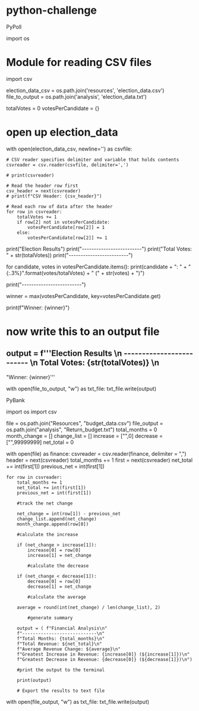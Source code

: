 # python-challenge

PyPoll

import os

# Module for reading CSV files
import csv


election_data_csv = os.path.join('resources', 'election_data.csv')
file_to_output = os.path.join('analysis', 'election_data.txt')

totalVotes = 0 
votesPerCandidate = {}

# open up election_data
with open(election_data_csv, newline='') as csvfile:

    # CSV reader specifies delimiter and variable that holds contents
    csvreader = csv.reader(csvfile, delimiter=',')

    # print(csvreader)

    # Read the header row first
    csv_header = next(csvreader)
    # print(f"CSV Header: {csv_header}")

    # Read each row of data after the header
    for row in csvreader:
        totalVotes += 1
        if row[2] not in votesPerCandidate:
            votesPerCandidate[row[2]] = 1
        else:
            votesPerCandidate[row[2]] += 1   
        
        


print("Election Results")
print("-------------------------")
print("Total Votes: " + str(totalVotes))
print("-------------------------")

for candidate, votes in votesPerCandidate.items():
    print(candidate + ": " + "{:.3%}".format(votes/totalVotes) + "   (" +  str(votes) + ")")
    
print("-------------------------") 

winner = max(votesPerCandidate, key=votesPerCandidate.get)

print(f"Winner: {winner}")

# now write this to an output file

output = f'''Election Results \n
------------------------- \n
Total Votes: {str(totalVotes)} \n
-------------------------
"Winner: {winner}'''

with open(file_to_output, "w") as txt_file:
		txt_file.write(output)

PyBank

import os
import csv

file = os.path.join("Resources", "budget_data.csv")
file_output = os.path.join("analysis", "Return_budget.txt")
total_months = 0
month_change = []
change_list = []
increase = ["",0]
decrease = ["",99999999]
net_total = 0

with open(file) as finance:
    csvreader = csv.reader(finance, delimiter = ",")
    header = next(csvreader)
    total_months += 1
    first = next(csvreader)
    net_total += int(first[1])
    previous_net = int(first[1])

    for row in csvreader:
        total_months += 1
        net_total += int(first[1])
        previous_net = int(first[1])

        #track the net change

        net_change = int(row[1]) - previous_net
        change_list.append(net_change)
        month_change.append(row[0])

        #calculate the increase

        if (net_change > increase[1]):
            increase[0] = row[0]
            increase[1] = net_change

            #calculate the decrease

        if (net_change < decrease[1]):
            decrease[0] = row[0]
            decrease[1] = net_change

            #calculate the average

        average = round(int(net_change) / len(change_list), 2)

            #generate summary

        output = ( f"Financial Analysis\n"
        f"----------------------------\n"
        f"Total Months: {total_months}\n"
        f"Total Revenue: ${net_total}\n"
        f"Average Revenue Change: ${average}\n"
        f"Greatest Increase in Revenue: {increase[0]} (${increase[1]})\n"
        f"Greatest Decrease in Revenue: {decrease[0]} (${decrease[1]})\n")

        #print the output to the terminal

        print(output)

        # Export the results to text file
        
with open(file_output, "w") as txt_file:
    txt_file.write(output)
        